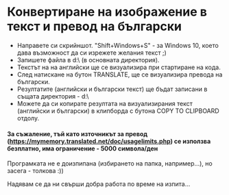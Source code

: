 # Конвертиране на изображение в текст и превод на български

- Направете си скрийншот. "Shift+Windows+S" - за Windows 10, което дава възможност да си изрежете желания текст ;)
- Запишете файла в d:\ (в основната директория).
- Текстът на на английски ще се визуализира при стартиране на кода.
- След натискане на бутон TRANSLATE, ще се визуализира превода на български.
- Резултатите (английски и български текст) ще бъдат записани в същата директория - d:\
- Можете да си копирате резултата на визуализирания текст (английски и български) в клипборда с бутона COPY TO CLIPBOARD отдолу.

#### За съжаление, тъй като източникът за превод (https://mymemory.translated.net/doc/usagelimits.php) се използва безплатно, има ограничение - 5000 символа/ден

Програмката не е доизпипана (избирането на папка, например...), но засега - толкова :))

Надявам се да ни свърши добра работа по време на изпита...
